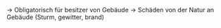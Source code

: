 -> Obligatorisch für besitzer von Gebäude
-> Schäden von der Natur an Gebäude (Sturm, gewitter, brand)